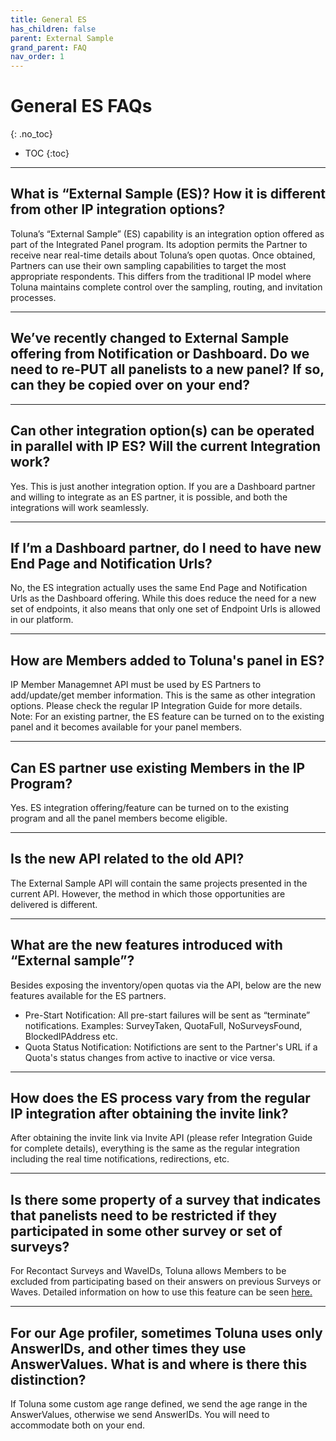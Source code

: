 ```yaml
---
title: General ES
has_children: false
parent: External Sample
grand_parent: FAQ
nav_order: 1
---
```


# General ES FAQs
{: .no_toc}

* TOC
{:toc}

---

## What is “External Sample (ES)? How it is different from other IP integration options?

Toluna’s “External Sample” (ES) capability is an integration option offered as part of the Integrated Panel program.  Its  adoption permits the Partner to receive near real-time details about Toluna’s open quotas.  Once obtained, Partners can    use their own sampling capabilities to target the most appropriate respondents. This differs from the traditional IP      model where Toluna maintains complete control over the sampling, routing, and invitation processes.

---

## We’ve recently changed to External Sample offering from Notification or Dashboard. Do we need to re-PUT all panelists to a new panel? If so, can they be copied over on your end?



---

## Can other integration option(s) can be operated in parallel with IP ES? Will the current Integration work?

Yes. This is just another integration option. If you are a Dashboard partner and willing to integrate as an ES partner, it is possible, and both the integrations will work seamlessly.

---

## If I’m a Dashboard partner, do I need to have new End Page and Notification Urls?

No, the ES integration actually uses the same End Page and Notification Urls as the Dashboard offering. While this does reduce the need for a new set of endpoints, it also means that only one set of Endpoint Urls is allowed in our platform.

---

## How are Members added to Toluna's panel in ES?

IP Member Managemnet API must be used by ES Partners to add/update/get member information. This is the same as other integration options. Please check the regular IP Integration Guide for more details. Note: For an existing partner, the ES feature can be turned on to the existing panel and it becomes available for your panel members.

---

## Can ES partner use existing Members in the IP Program?

Yes. ES integration offering/feature can be turned on to the existing program and all the panel members become eligible.

---

##  Is the new API related to the old API?

The External Sample API will contain the same projects presented in the current API. However, the method in which those opportunities are delivered is different.

---

## What are the new features introduced with “External sample”? 

Besides exposing the inventory/open quotas via the API, below are the new features available for the ES partners.
 - Pre-Start Notification: All pre-start failures will be sent as “terminate” notifications. Examples: SurveyTaken, QuotaFull, NoSurveysFound, BlockedIPAddress etc.
 - Quota Status Notification: Notifictions are sent to the Partner's URL if a Quota's status changes from active to inactive or vice versa.

 ---

## How does the ES process vary from the regular IP integration after obtaining the invite link?

After obtaining the invite link via Invite API (please refer Integration Guide for complete details), everything is the same as the regular integration including the real time notifications, redirections, etc.

---

## Is there some property of a survey that indicates that panelists need to be restricted if they participated in some other survey or set of surveys?

For Recontact Surveys and WaveIDs, Toluna allows Members to be excluded from participating based on their answers on previous Surveys or Waves. Detailed information on how to use this feature can be seen [here.](/externalsample/api/surveyexclusion.html)

---

## For our Age profiler, sometimes Toluna uses only AnswerIDs, and other times they use AnswerValues. What is and where is there this distinction?

If Toluna some custom age range defined, we send the age range in the AnswerValues, otherwise we send AnswerIDs. You will need to accommodate both on your end.